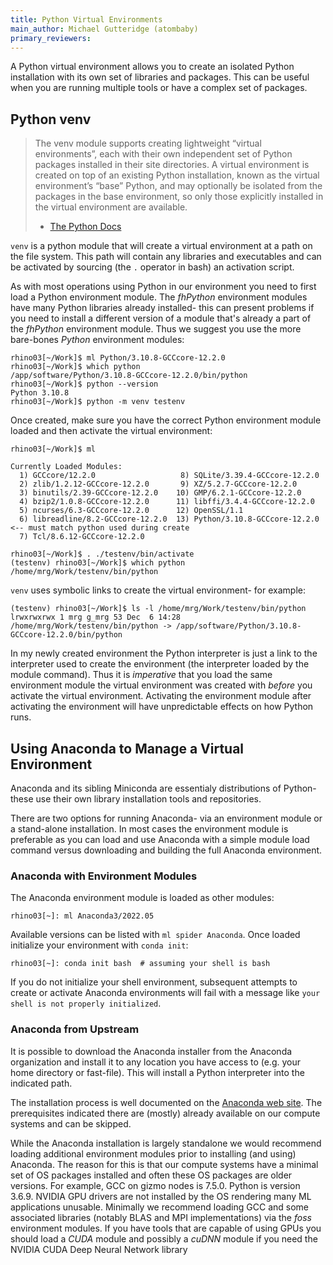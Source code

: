 ```yaml
---
title: Python Virtual Environments
main_author: Michael Gutteridge (atombaby)
primary_reviewers:
---
```


A Python virtual environment allows you to create an isolated Python installation with its own set of libraries and packages.  This can be useful when you are running multiple tools or have a complex set of packages.

## Python venv 

> The venv module supports creating lightweight “virtual environments”, each with their own independent set of Python packages installed in their site directories. A virtual environment is created on top of an existing Python installation, known as the virtual environment’s “base” Python, and may optionally be isolated from the packages in the base environment, so only those explicitly installed in the virtual environment are available.
>  - [The Python Docs](https://docs.python.org/3/library/venv.html)

`venv` is a python module that will create a virtual environment at a path on the file system.  This path will contain any libraries and executables and can be activated by sourcing (the `.` operator in bash) an activation script.

As with most operations using Python in our environment you need to first load a Python environment module.  The _fhPython_ environment modules have many Python libraries already installed- this can present problems if you need to install a different version of a module that's already a part of the _fhPython_ environment module.  Thus we suggest you use the more bare-bones _Python_ environment modules:

```console
rhino03[~/Work]$ ml Python/3.10.8-GCCcore-12.2.0
rhino03[~/Work]$ which python
/app/software/Python/3.10.8-GCCcore-12.2.0/bin/python
rhino03[~/Work]$ python --version
Python 3.10.8
rhino03[~/Work]$ python -m venv testenv
```

Once created, make sure you have the correct Python environment module loaded and then activate the virtual environment:

```console
rhino03[~/Work]$ ml

Currently Loaded Modules:
  1) GCCcore/12.2.0                   8) SQLite/3.39.4-GCCcore-12.2.0
  2) zlib/1.2.12-GCCcore-12.2.0       9) XZ/5.2.7-GCCcore-12.2.0
  3) binutils/2.39-GCCcore-12.2.0    10) GMP/6.2.1-GCCcore-12.2.0
  4) bzip2/1.0.8-GCCcore-12.2.0      11) libffi/3.4.4-GCCcore-12.2.0
  5) ncurses/6.3-GCCcore-12.2.0      12) OpenSSL/1.1
  6) libreadline/8.2-GCCcore-12.2.0  13) Python/3.10.8-GCCcore-12.2.0  <-- must match python used during create
  7) Tcl/8.6.12-GCCcore-12.2.0

rhino03[~/Work]$ . ./testenv/bin/activate
(testenv) rhino03[~/Work]$ which python
/home/mrg/Work/testenv/bin/python
```

`venv` uses symbolic links to create the virtual environment- for example:

```console
(testenv) rhino03[~/Work]$ ls -l /home/mrg/Work/testenv/bin/python
lrwxrwxrwx 1 mrg g_mrg 53 Dec  6 14:28 /home/mrg/Work/testenv/bin/python -> /app/software/Python/3.10.8-GCCcore-12.2.0/bin/python
```

In my newly created environment the Python interpreter is just a link to the interpreter used to create the environment (the interpreter loaded by the module command).  Thus it is _imperative_ that you load the same environment module the virtual environment was created with _before_ you activate the virtual environment.  Activating the environment module after activating the environment will have unpredictable effects on how Python runs.

## Using Anaconda to Manage a Virtual Environment

Anaconda and its sibling Miniconda are essentialy distributions of Python- these use their own library installation tools and repositories.

There are two options for running Anaconda- via an environment module or a stand-alone installation.  In most cases the environment module is preferable as you can load and use Anaconda with a simple module load command versus downloading and building the full Anaconda environment.

### Anaconda with Environment Modules

The Anaconda environment module is loaded as other modules:

```console
rhino03[~]: ml Anaconda3/2022.05
```

Available versions can be listed with `ml spider Anaconda`.  Once loaded initialize your environment with `conda init`:

```console
rhino03[~]: conda init bash  # assuming your shell is bash
```

If you do not initialize your shell environment, subsequent attempts to create or activate Anaconda environments will fail with a message like `your shell is not properly initialized`.

### Anaconda from Upstream

It is possible to download the Anaconda installer from the Anaconda organization and install it to any location you have access to (e.g. your home directory or fast-file).  This will install a Python interpreter into the indicated path.

The installation process is well documented on the [Anaconda web site](https://docs.anaconda.com/free/anaconda/install/linux/).  The prerequisites indicated there are (mostly) already available on our compute systems and can be skipped.

While the Anaconda installation is largely standalone we would recommend loading additional environment modules prior to installing (and using) Anaconda.  The reason for this is that our compute systems have a minimal set of OS packages installed and often these OS packages are older versions.  For example, GCC on gizmo nodes is 7.5.0. Python is version 3.6.9. NVIDIA GPU drivers are not installed by the OS rendering many ML applications unusable.  Minimally we recommend loading GCC and some associated libraries (notably BLAS and MPI implementations) via the _foss_ environment modules.  If you have tools that are capable of using GPUs you should load a _CUDA_ module and possibly a _cuDNN_ module if you need the NVIDIA CUDA Deep Neural Network library

